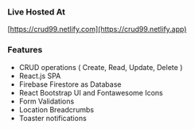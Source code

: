 ### Live Hosted At

[https://crud99.netlify.com](https://crud99.netlify.app)

### Features

* CRUD operations ( Create, Read, Update, Delete )
* React.js SPA
* Firebase Firestore as Database 
* React Bootstrap UI and Fontawesome Icons
* Form Validations
* Location Breadcrumbs
* Toaster notifications 
